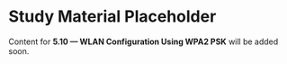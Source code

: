 # Study Material Placeholder

Content for **5.10 — WLAN Configuration Using WPA2 PSK** will be added soon.
